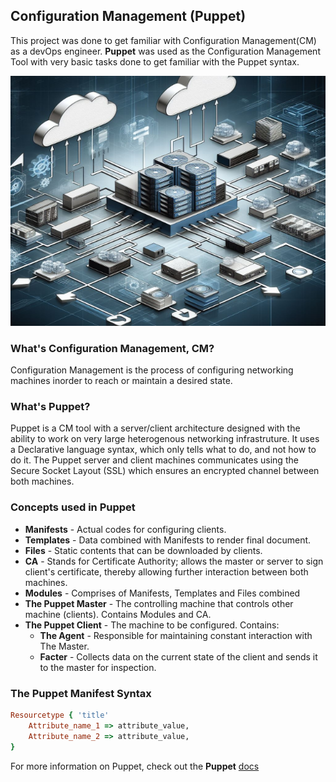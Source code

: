 ## Configuration Management (Puppet)
This project was done to get familiar with Configuration Management(CM) as a devOps engineer. **Puppet** was used as the Configuration Management Tool with very basic tasks done to get familiar with the Puppet syntax.

<img src='./project_img/configuration_management.jpg' width="900" height="400">

### What's Configuration Management, CM?
Configuration Management is the process of configuring networking machines inorder to reach or maintain a desired state.

### What's Puppet?
Puppet is a CM tool with a server/client architecture designed with the ability to work on very large heterogenous networking infrastruture. It uses a Declarative language syntax, which only tells what to do, and not how to do it. The Puppet server and client machines communicates using the Secure Socket Layout (SSL) which ensures an encrypted channel between both machines.

### Concepts used in Puppet
- **Manifests** - Actual codes for configuring clients.
- **Templates** - Data combined with Manifests to render final document.
- **Files** - Static contents that can be downloaded by clients.
- **CA** - Stands for Certificate Authority; allows the master or server to sign client's certificate, thereby allowing further interaction between both machines.
- **Modules** - Comprises of Manifests, Templates and Files combined
- **The Puppet Master** - The controlling machine that controls other machine (clients). Contains Modules and CA.
- **The Puppet Client** - The machine to be configured. Contains:
	- **The Agent** - Responsible for maintaining constant interaction with The Master.
	- **Facter** - Collects data on the current state of the client and sends it to the master for inspection.

### The Puppet Manifest Syntax
```ruby
Resourcetype { 'title'
	Attribute_name_1 => attribute_value,
	Attribute_name_2 => attribute_value,
}
```

For more information on Puppet, check out the **Puppet** [docs](https://www.puppet.com/docs/puppet/5.5/puppet_index.html)
